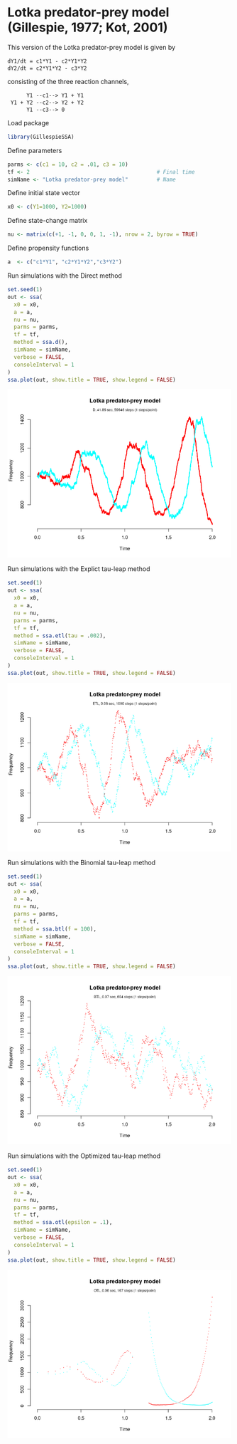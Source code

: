 Lotka predator-prey model (Gillespie, 1977; Kot, 2001)
================

<!-- github markdown built using 
rmarkdown::render("vignettes/lotka_predator_prey.Rmd", output_format = "github_document")
-->

This version of the Lotka predator-prey model is given by

    dY1/dt = c1*Y1 - c2*Y1*Y2
    dY2/dt = c2*Y1*Y2 - c3*Y2

consisting of the three reaction channels,

``` 
      Y1 --c1--> Y1 + Y1 
 Y1 + Y2 --c2--> Y2 + Y2 
      Y1 --c3--> 0
```

Load package

``` r
library(GillespieSSA)
```

Define parameters

``` r
parms <- c(c1 = 10, c2 = .01, c3 = 10)
tf <- 2                                        # Final time
simName <- "Lotka predator-prey model"         # Name
```

Define initial state vector

``` r
x0 <- c(Y1=1000, Y2=1000)
```

Define state-change matrix

``` r
nu <- matrix(c(+1, -1, 0, 0, 1, -1), nrow = 2, byrow = TRUE)
```

Define propensity functions

``` r
a  <- c("c1*Y1", "c2*Y1*Y2","c3*Y2")
```

Run simulations with the Direct method

``` r
set.seed(1)
out <- ssa(
  x0 = x0,
  a = a,
  nu = nu,
  parms = parms,
  tf = tf,
  method = ssa.d(),
  simName = simName,
  verbose = FALSE,
  consoleInterval = 1
) 
ssa.plot(out, show.title = TRUE, show.legend = FALSE)
```

![](lotka_predator_prey_files/figure-gfm/direct-1.png)<!-- -->

Run simulations with the Explict tau-leap method

``` r
set.seed(1)
out <- ssa(
  x0 = x0,
  a = a,
  nu = nu,
  parms = parms,
  tf = tf,
  method = ssa.etl(tau = .002),
  simName = simName,
  verbose = FALSE,
  consoleInterval = 1
) 
ssa.plot(out, show.title = TRUE, show.legend = FALSE)
```

![](lotka_predator_prey_files/figure-gfm/etl-1.png)<!-- -->

Run simulations with the Binomial tau-leap method

``` r
set.seed(1)
out <- ssa(
  x0 = x0,
  a = a,
  nu = nu,
  parms = parms,
  tf = tf,
  method = ssa.btl(f = 100),
  simName = simName,
  verbose = FALSE,
  consoleInterval = 1
) 
ssa.plot(out, show.title = TRUE, show.legend = FALSE)
```

![](lotka_predator_prey_files/figure-gfm/btl-1.png)<!-- -->

Run simulations with the Optimized tau-leap method

``` r
set.seed(1)
out <- ssa(
  x0 = x0,
  a = a,
  nu = nu,
  parms = parms,
  tf = tf,
  method = ssa.otl(epsilon = .1),
  simName = simName,
  verbose = FALSE,
  consoleInterval = 1
) 
ssa.plot(out, show.title = TRUE, show.legend = FALSE)
```

![](lotka_predator_prey_files/figure-gfm/otl-1.png)<!-- -->
